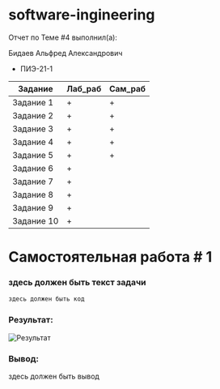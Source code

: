 # software-ingineering

Отчет по Теме #4 выполнил(а):

Бидаев Альфред Александрович
- ПИЭ-21-1



| Задание | Лаб_раб | Сам_раб |
| ------ | ------ | ------ |
| Задание 1 | + | + |
| Задание 2 | + | + |
| Задание 3 | + | + |
| Задание 4 | + | + |
| Задание 5 | + | + |
| Задание 6 | + | 
| Задание 7 | + | 
| Задание 8 | + | 
| Задание 9 | + | 
| Задание 10 | + | 

# Самостоятельная работа # 1
### здесь должен быть текст задачи

```python
здесь должен быть код
```
### Результат:
![Результат]()

### Вывод:
здесь должен быть вывод
